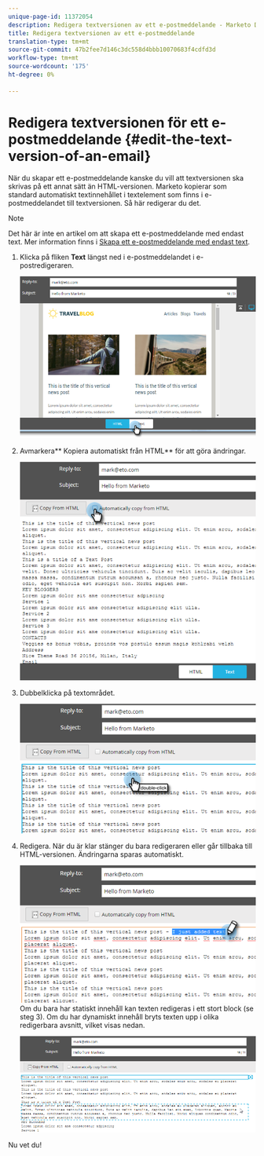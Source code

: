 ```yaml
---
unique-page-id: 11372054
description: Redigera textversionen av ett e-postmeddelande - Marketo Docs - Produktdokumentation
title: Redigera textversionen av ett e-postmeddelande
translation-type: tm+mt
source-git-commit: 47b2fee7d146c3dc558d4bbb10070683f4cdfd3d
workflow-type: tm+mt
source-wordcount: '175'
ht-degree: 0%

---
```



# Redigera textversionen för ett e-postmeddelande {#edit-the-text-version-of-an-email}

När du skapar ett e-postmeddelande kanske du vill att textversionen ska skrivas på ett annat sätt än HTML-versionen. Marketo kopierar som standard automatiskt textinnehållet i textelement som finns i e-postmeddelandet till textversionen. Så här redigerar du det.

>[!NOTE]
>
>Det här är inte en artikel om att skapa ett e-postmeddelande med endast text. Mer information finns i [Skapa ett e-postmeddelande med endast text](create-a-text-only-email.md).

1. Klicka på fliken **Text** längst ned i e-postmeddelandet i e-postredigeraren.

   ![](assets/one-5.png)

1. Avmarkera** Kopiera automatiskt från HTML** för att göra ändringar.

   ![](assets/two-5.png)

1. Dubbelklicka på textområdet.

   ![](assets/three-4.png)

1. Redigera. När du är klar stänger du bara redigeraren eller går tillbaka till HTML-versionen. Ändringarna sparas automatiskt.

   ![](assets/four-4.png)\
   Om du bara har statiskt innehåll kan texten redigeras i ett stort block (se steg 3). Om du har dynamiskt innehåll bryts texten upp i olika redigerbara avsnitt, vilket visas nedan.

   ![](assets/five-3.png)

Nu vet du!
